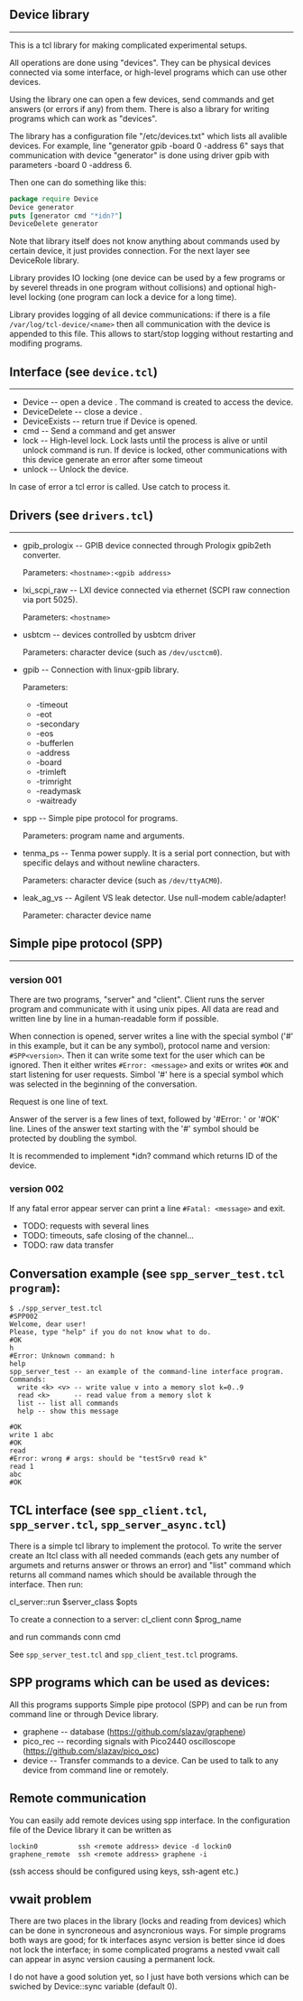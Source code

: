 ## Device library
---

This is a tcl library for making complicated experimental setups.

All operations are done using "devices". They can be physical devices
connected via some interface, or high-level programs which can use other
devices.

Using the library one can open a few devices, send commands and get
answers (or errors if any) from them. There is also a library for
writing programs which can work as "devices".

The library has a configuration file "/etc/devices.txt" which lists
all avalible devices. For example, line "generator gpib -board 0 -address 6"
says that communication with device "generator" is done using driver gpib
with parameters -board 0 -address 6.

Then one can do something like this:
```tcl
package require Device
Device generator
puts [generator cmd "*idn?"]
DeviceDelete generator
```

Note that library itself does not know anything about commands used by certain
device, it just provides connection. For the next layer see DeviceRole library.

Library provides IO locking (one device can be used by a few programs or
by severel threads in one program without collisions) and optional
high-level locking (one program can lock a device for a long time).

Library provides logging of all device communications: if there is a file
`/var/log/tcl-device/<name>` then all communication with the device
<name> is appended to this file. This allows to start/stop logging
without restarting and modifing programs.

## Interface (see `device.tcl`)
---

* Device <name> -- open a device <name>. The command <name> is created to access the device.
* DeviceDelete <name> -- close a device <name>.
* DeviceExists <name> -- return true if Device is opened.
* <name> cmd  -- Send a command and get answer
* <name> lock -- High-level lock. Lock lasts until the process is alive or until unlock
                 command is run. If device is locked, other communications with this
                 device generate an error after some timeout
* <name> unlock -- Unlock the device.

In case of error a tcl error is called. Use catch to process it.


## Drivers (see `drivers.tcl`)
---

* gpib_prologix -- GPIB device connected through Prologix gpib2eth converter.

  Parameters: `<hostname>:<gpib address>`

* lxi_scpi_raw -- LXI device connected via ethernet (SCPI raw connection via port 5025).

  Parameters: `<hostname>`

* usbtcm -- devices controlled by usbtcm driver

  Parameters: character device (such as `/dev/usctcm0`).

* gpib -- Connection with linux-gpib library.

  Parameters:
  * -timeout
  * -eot
  * -secondary
  * -eos
  * -bufferlen
  * -address
  * -board
  * -trimleft
  * -trimright
  * -readymask
  * -waitready

* spp -- Simple pipe protocol for programs.

  Parameters: program name and arguments.

* tenma_ps -- Tenma power supply. It is a serial port connection,
  but with specific delays and without newline characters.

  Parameters: character device (such as `/dev/ttyACM0`).

* leak_ag_vs -- Agilent VS leak detector. Use null-modem cable/adapter!

  Parameter: character device name



## Simple pipe protocol (SPP)
---

### version 001

There are two programs, "server" and "client". Client runs the server
program and communicate with it using unix pipes. All data are read and
written line by line in a human-readable form if possible.

When connection is opened, server writes a line with the special symbol
('#' in this example, but it can be any symbol), protocol name and
version: `#SPP<version>`. Then it can write some text for the user which can be
ignored. Then it either writes `#Error: <message>` and exits or writes
`#OK` and start listening for user requests. Simbol '#' here is a special
symbol which was selected in the beginning of the conversation.

Request is one line of text.

Answer of the server is a few lines of text, followed by '#Error:
<message>' or '#OK' line. Lines of the answer text starting with the
'#' symbol should be protected by doubling the symbol.

It is recommended to implement *idn? command which returns ID of the
device.

### version 002

If any fatal error appear server can print a line `#Fatal: <message>`
and exit.

* TODO: requests with several lines
* TODO: timeouts, safe closing of the channel...
* TODO: raw data transfer

## Conversation example (see `spp_server_test.tcl program`):

```
$ ./spp_server_test.tcl
#SPP002
Welcome, dear user!
Please, type "help" if you do not know what to do.
#OK
h
#Error: Unknown command: h
help
spp_server_test -- an example of the command-line interface program.
Commands:
  write <k> <v> -- write value v into a memory slot k=0..9
  read <k>      -- read value from a memory slot k
  list -- list all commands
  help -- show this message

#OK
write 1 abc
#OK
read
#Error: wrong # args: should be "testSrv0 read k"
read 1
abc
#OK
```

## TCL interface (see `spp_client.tcl`, `spp_server.tcl`, `spp_server_async.tcl`)

There is a simple tcl library to implement the protocol. To write the
server create an Itcl class with all needed commands (each gets any
number of argumets and returns answer or throws an error) and "list"
command which returns all command names which should be available through
the interface. Then run:

  cl_server::run $server_class $opts

To create a connection to a server:
  cl_client conn $prog_name

and run commands
  conn cmd <command>

See `spp_server_test.tcl` and `spp_client_test.tcl` programs.


## SPP programs which can be used as devices:

All this programs supports Simple pipe protocol (SPP) and can be run
from command line or through Device library.

* graphene -- database (https://github.com/slazav/graphene)
* pico_rec -- recording signals with Pico2440 oscilloscope (https://github.com/slazav/pico_osc)
* device   -- Transfer commands to a device. Can be used to talk to any device
              from command line or remotely.


## Remote communication

You can easily add remote devices using spp interface. In the
configuration file of the Device library it can be written as
```
lockin0          ssh <remote address> device -d lockin0
graphene_remote  ssh <remote address> graphene -i
```
(ssh access should be configured using keys, ssh-agent etc.)

## vwait problem

There are two places in the library (locks and reading from devices) which can be done
in syncroneous and asyncronious ways. For simple programs both ways are good; for
tk interfaces async version is better since id does not lock the interface; in some
complicated programs a nested vwait call can appear in async version causing a permanent lock.

I do not have a good solution yet, so I just have both versions which can be swiched by
Device::sync variable (default 0).




